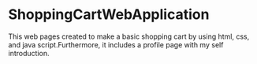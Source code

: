 # ShoppingCartWebApplication
This web pages created to make a basic shopping cart by using html, css, and java script.Furthermore, it includes a profile page with my self introduction.
